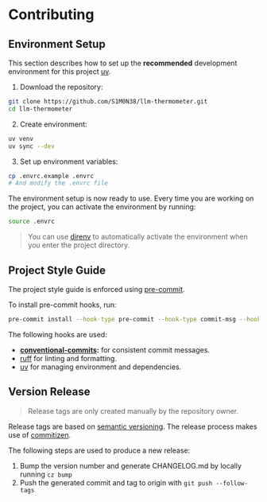 # Contributing

## Environment Setup

This section describes how to set up the **recommended** development environment for this project [uv](https://docs.astral.sh/uv/).

1. Download the repository:

```sh
git clone https://github.com/S1M0N38/llm-thermometer.git
cd llm-thermometer
```

2. Create environment:

```sh
uv venv
uv sync --dev
```

3. Set up environment variables:

```sh
cp .envrc.example .envrc
# And modify the .envrc file
```

The environment setup is now ready to use. Every time you are working on the project, you can activate the environment by running:

```sh
source .envrc
```

> You can use [direnv](https://github.com/direnv/direnv) to automatically activate the environment when you enter the project directory.

## Project Style Guide

The project style guide is enforced using [pre-commit](https://pre-commit.com/).

To install pre-commit hooks, run:

```sh
pre-commit install --hook-type pre-commit --hook-type commit-msg --hook-type pre-push
```

The following hooks are used:

- **[conventional-commits](https://www.conventionalcommits.org/en/v1.0.0/):** for consistent commit messages.
- [ruff](https://docs.astral.sh/ruff/) for linting and formatting.
- [uv](https://docs.astral.sh/uv/) for managing environment and dependencies.

## Version Release

> Release tags are only created manually by the repository owner.

Release tags are based on [semantic versioning](https://semver.org/). The release process makes use of [commitizen](https://commitizen-tools.github.io/commitizen/).

The following steps are used to produce a new release:

1. Bump the version number and generate CHANGELOG.md by locally running `cz bump`
2. Push the generated commit and tag to origin with `git push --follow-tags`
